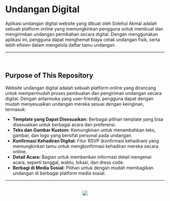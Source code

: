 # Undangan Digital 

Aplikasi undangan digital website yang dibuat oleh Solehul Akmal adalah sebuah platform online yang memungkinkan pengguna untuk membuat dan mengirimkan undangan pernikahan secara digital. Dengan menggunakan aplikasi ini, pengguna dapat menghemat biaya cetak undangan fisik, serta lebih efisien dalam mengelola daftar tamu undangan.
<hr><br>

## Purpose of This Repository

Website undangan digital adalah sebuah platform online yang dirancang untuk mempermudah proses pembuatan dan pengiriman undangan secara digital. Dengan antarmuka yang user-friendly, pengguna dapat dengan mudah menyesuaikan undangan mereka sesuai dengan keinginan, termasuk:
* **Template yang Dapat Disesuaikan:** Berbagai pilihan template yang bisa disesuaikan untuk berbagai acara dan preferensi.
* **Teks dan Gambar Kustom:** Kemungkinan untuk menambahkan teks, gambar, dan logo yang bersifat personal pada undangan.
* **Konfirmasi Kehadiran Digital:** Fitur RSVP (konfirmasi kehadiran) yang memungkinkan tamu untuk mengkonfirmasi kehadiran mereka secara online.
* **Detail Acara:** Bagian untuk memberikan informasi detail mengenai acara, seperti tanggal, waktu, lokasi, dan dress code.
* **Berbagi di Media Sosial:** Pilihan untuk dengan mudah membagikan undangan di berbagai platform media sosial.
  
<hr><br>

<div align=center>
  <a href="https://www.instagram.com/guanshiyin_/">
     <img src="https://capsule-render.vercel.app/api?type=waving&height=200&color=20:72aae3,100:cadbf5&section=footer&reversal=false&textBg=false&fontAlignY=50&descAlign=48&descAlignY=59"/>
  </a>
</div>
